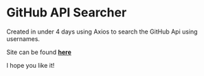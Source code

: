 # GitHub API Searcher

Created in under  4 days using Axios to search the GitHub Api using usernames. 

Site can be found [**here**](https://react-github-searcher.netlify.app/)

I hope you like it!